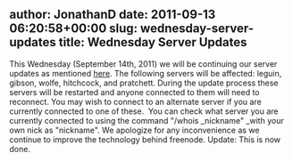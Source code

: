 author: JonathanD
date: 2011-09-13 06:20:58+00:00
slug: wednesday-server-updates
title: Wednesday Server Updates
---

This Wednesday (September 14th, 2011) we will be continuing our server updates as mentioned [here](http://blog.freenode.net/2011/09/ircd-upgrades/).
The following servers will be affected: leguin, gibson, wolfe, hitchcock, and pratchett.
During the update process these servers will be restarted and anyone connected to them will need to reconnect. You may wish to connect to an alternate server if you are currently connected to one of these.  You can check what server you are currently connected to using the command "/whois _nickname" _with your own nick as "nickname".
We apologize for any inconvenience as we continue to improve the technology behind freenode.
Update: This is now done.
